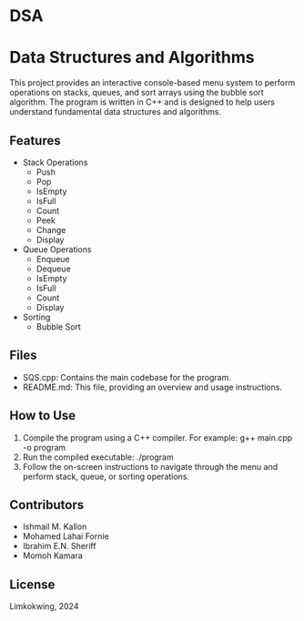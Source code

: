 # DSA
# Data Structures and Algorithms

This project provides an interactive console-based menu system to perform operations on stacks, queues, and sort arrays using the bubble sort algorithm. The program is written in C++ and is designed to help users understand fundamental data structures and algorithms.

## Features
- Stack Operations
  - Push
  - Pop
  - IsEmpty
  - IsFull
  - Count
  - Peek
  - Change
  - Display
- Queue Operations
  - Enqueue
  - Dequeue
  - IsEmpty
  - IsFull
  - Count
  - Display
- Sorting
  - Bubble Sort
## Files
- SQS.cpp: Contains the main codebase for the program.
- README.md: This file, providing an overview and usage instructions.

## How to Use
1.  Compile the program using a C++ compiler. For example: g++ main.cpp -o program
2. Run the compiled executable: ./program
3. Follow the on-screen instructions to navigate through the menu and perform stack, queue, or sorting operations.
   
## Contributors
- Ishmail M. Kallon
- Mohamed Lahai Fornie
- Ibrahim E.N. Sheriff
- Momoh Kamara

## License
Limkokwing, 2024


